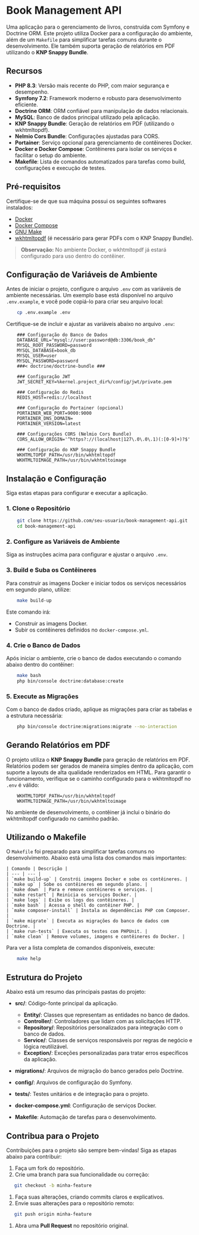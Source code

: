 # Book Management API
Uma aplicação para o gerenciamento de livros, construída com Symfony e Doctrine ORM. Este projeto utiliza Docker para a configuração do ambiente, além de um `Makefile` para simplificar tarefas comuns durante o desenvolvimento. Ele também suporta geração de relatórios em PDF utilizando o **KNP Snappy Bundle**.
## Recursos
- **PHP 8.3**: Versão mais recente do PHP, com maior segurança e desempenho.
- **Symfony 7.2**: Framework moderno e robusto para desenvolvimento eficiente.
- **Doctrine ORM**: ORM confiável para manipulação de dados relacionais.
- **MySQL**: Banco de dados principal utilizado pela aplicação.
- **KNP Snappy Bundle**: Geração de relatórios em PDF (utilizando o wkhtmltopdf).
- **Nelmio Cors Bundle**: Configurações ajustadas para CORS.
- **Portainer**: Serviço opcional para gerenciamento de contêineres Docker.
- **Docker e Docker Compose**: Contêineres para isolar os serviços e facilitar o setup do ambiente.
- **Makefile**: Lista de comandos automatizados para tarefas como build, configurações e execução de testes.

## Pré-requisitos
Certifique-se de que sua máquina possui os seguintes softwares instalados:
- [Docker](https://www.docker.com/)
- [Docker Compose](https://docs.docker.com/compose/)
- [GNU Make](https://www.gnu.org/software/make/)
- [wkhtmltopdf](https://wkhtmltopdf.org/) (é necessário para gerar PDFs com o KNP Snappy Bundle).


> **Observação:** No ambiente Docker, o wkhtmltopdf já estará configurado para uso dentro do contêiner.
>

## Configuração de Variáveis de Ambiente
Antes de iniciar o projeto, configure o arquivo `.env` com as variáveis de ambiente necessárias. Um exemplo base está disponível no arquivo `.env.example`, e você pode copiá-lo para criar seu arquivo local:
``` bash
    cp .env.example .env
```
Certifique-se de incluir e ajustar as variáveis abaixo no arquivo `.env`:
``` dotenv
    ### Configuração do Banco de Dados
    DATABASE_URL="mysql://user:password@db:3306/book_db"
    MYSQL_ROOT_PASSWORD=password
    MYSQL_DATABASE=book_db
    MYSQL_USER=user
    MYSQL_PASSWORD=password
    ###< doctrine/doctrine-bundle ###
    
    ### Configuração JWT
    JWT_SECRET_KEY=%kernel.project_dir%/config/jwt/private.pem
    
    ### Configuração do Redis
    REDIS_HOST=redis://localhost
    
    ### Configuração do Portainer (opcional)
    PORTAINER_WEB_PORT=9000:9000
    PORTAINER_DNS_DOMAIN=
    PORTAINER_VERSION=latest
    
    ### Configurações CORS (Nelmio Cors Bundle)
    CORS_ALLOW_ORIGIN='^https?://(localhost|127\.0\.0\.1)(:[0-9]+)?$'
    
    ### Configuração do KNP Snappy Bundle
    WKHTMLTOPDF_PATH=/usr/bin/wkhtmltopdf
    WKHTMLTOIMAGE_PATH=/usr/bin/wkhtmltoimage
```
## Instalação e Configuração
Siga estas etapas para configurar e executar a aplicação.
### 1. Clone o Repositório
``` bash
    git clone https://github.com/seu-usuario/book-management-api.git
    cd book-management-api
```
### 2. Configure as Variáveis de Ambiente
Siga as instruções acima para configurar e ajustar o arquivo `.env`.
### 3. Build e Suba os Contêineres
Para construir as imagens Docker e iniciar todos os serviços necessários em segundo plano, utilize:
``` bash
    make build-up
```
Este comando irá:
- Construir as imagens Docker.
- Subir os contêineres definidos no `docker-compose.yml`.

### 4. Crie o Banco de Dados
Após iniciar o ambiente, crie o banco de dados executando o comando abaixo dentro do contêiner:
``` bash
    make bash
    php bin/console doctrine:database:create
```
### 5. Execute as Migrações
Com o banco de dados criado, aplique as migrações para criar as tabelas e a estrutura necessária:
``` bash
    php bin/console doctrine:migrations:migrate --no-interaction
```
## Gerando Relatórios em PDF
O projeto utiliza o **KNP Snappy Bundle** para geração de relatórios em PDF. Relatórios podem ser gerados de maneira simples dentro da aplicação, com suporte a layouts de alta qualidade renderizados em HTML.
Para garantir o funcionamento, verifique se o caminho configurado para o wkhtmltopdf no `.env` é válido:
``` env
    WKHTMLTOPDF_PATH=/usr/bin/wkhtmltopdf
    WKHTMLTOIMAGE_PATH=/usr/bin/wkhtmltoimage
```
No ambiente de desenvolvimento, o contêiner já inclui o binário do wkhtmltopdf configurado no caminho padrão.
## Utilizando o Makefile
O `Makefile` foi preparado para simplificar tarefas comuns no desenvolvimento. Abaixo está uma lista dos comandos mais importantes:

    | Comando | Descrição |
    | --- | --- |
    | `make build-up` | Constrói imagens Docker e sobe os contêineres. |
    | `make up` | Sobe os contêineres em segundo plano. |
    | `make down` | Para e remove contêineres e serviços. |
    | `make restart` | Reinicia os serviços Docker. |
    | `make logs` | Exibe os logs dos contêineres. |
    | `make bash` | Acessa o shell do contêiner PHP. |
    | `make composer-install` | Instala as dependências PHP com Composer. |
    | `make migrate` | Executa as migrações do banco de dados com Doctrine. |
    | `make run-tests` | Executa os testes com PHPUnit. |
    | `make clean` | Remove volumes, imagens e contêineres do Docker. |
Para ver a lista completa de comandos disponíveis, execute:
``` bash
    make help
```
## Estrutura do Projeto
Abaixo está um resumo das principais pastas do projeto:
- **src/**: Código-fonte principal da aplicação.
    - **Entity/**: Classes que representam as entidades no banco de dados.
    - **Controller/**: Controladores que lidam com as solicitações HTTP.
    - **Repository/**: Repositórios personalizados para integração com o banco de dados.
    - **Service/**: Classes de serviços responsáveis por regras de negócio e lógica reutilizável.
    - **Exception/**: Exceções personalizadas para tratar erros específicos da aplicação.

- **migrations/**: Arquivos de migração do banco gerados pelo Doctrine.
- **config/**: Arquivos de configuração do Symfony.
- **tests/**: Testes unitários e de integração para o projeto.
- **docker-compose.yml**: Configuração de serviços Docker.
- **Makefile**: Automação de tarefas para o desenvolvimento.

## Contribua para o Projeto
Contribuições para o projeto são sempre bem-vindas! Siga as etapas abaixo para contribuir:
1. Faça um fork do repositório.
2. Crie uma branch para sua funcionalidade ou correção:
``` bash
   git checkout -b minha-feature
```
1. Faça suas alterações, criando commits claros e explicativos.
2. Envie suas alterações para o repositório remoto:
``` bash
   git push origin minha-feature
```
1. Abra uma **Pull Request** no repositório original.
